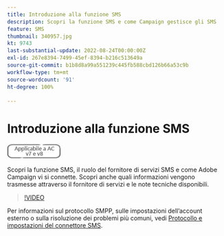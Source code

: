 ```yaml
---
title: Introduzione alla funzione SMS
description: Scopri la funzione SMS e come Campaign gestisce gli SMS
feature: SMS
thumbnail: 340957.jpg
kt: 9743
last-substantial-update: 2022-08-24T00:00:00Z
exl-id: 267e8394-7499-45ef-8394-b216c513649a
source-git-commit: b1b8d8a99a551239c445fb588cbd126b66a53c9b
workflow-type: tm+mt
source-wordcount: '91'
ht-degree: 100%

---
```


# Introduzione alla funzione SMS

![Applicabile alle versioni v7 e v8](../assets/V7-V8-stamp.png)

Scopri la funzione SMS, il ruolo del fornitore di servizi SMS e come Adobe Campaign vi si connette. Scopri anche quali informazioni vengono trasmesse attraverso il fornitore di servizi e le note tecniche disponibili.

>[!VIDEO](https://video.tv.adobe.com/v/340957?quality=12&learn=on)

Per informazioni sul protocollo SMPP, sulle impostazioni dell’account esterno o sulla risoluzione dei problemi più comuni, vedi [Protocollo e impostazioni del connettore SMS](https://experienceleague.adobe.com/docs/campaign-classic/using/sending-messages/sending-messages-on-mobiles/sms-protocol.html?lang=it#sending-messages).

